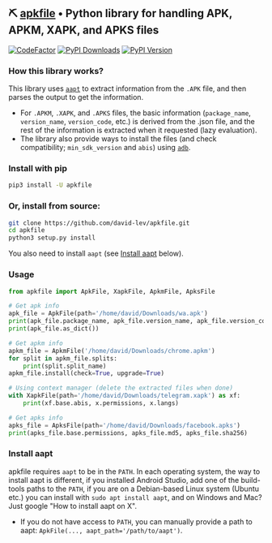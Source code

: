 ## ⛏️ [apkfile](https://github.com/david-lev/apkfile) • Python library for handling APK, APKM, XAPK, and APKS files
[![CodeFactor](https://www.codefactor.io/repository/github/david-lev/apkfile/badge)](https://www.codefactor.io/repository/github/david-lev/apkfile)
[![PyPI Downloads](https://img.shields.io/pypi/dm/apkfile?style=flat-square)](https://badge.fury.io/py/apkfile)
[![PyPI Version](https://badge.fury.io/py/apkfile.svg)](https://pypi.org/project/apkfile/)

### How this library works?
This library uses [``aapt``](https://elinux.org/Android_aapt) to extract information from the `.APK` file, and then parses the output to get the information.
- For `.APKM`, `.XAPK`, and `.APKS` files, the basic information (`package_name`, `version_name`, `version_code`, etc.) is derived from the .json file, and the rest of the information is extracted when it requested (lazy evaluation).
- The library also provide ways to install the files (and check compatibility; `min_sdk_version` and `abis`) using [``adb``](https://developer.android.com/studio/command-line/adb).


### Install with pip
```bash
pip3 install -U apkfile
```
### Or, install from source:
```bash
git clone https://github.com/david-lev/apkfile.git
cd apkfile
python3 setup.py install
```

You also need to install ``aapt`` (see [Install aapt](#install-aapt) below).

### Usage

```python
from apkfile import ApkFile, XapkFile, ApkmFile, ApksFile

# Get apk info
apk_file = ApkFile(path='/home/david/Downloads/wa.apk')
print(apk_file.package_name, apk_file.version_name, apk_file.version_code)
print(apk_file.as_dict())

# Get apkm info
apkm_file = ApkmFile('/home/david/Downloads/chrome.apkm')
for split in apkm_file.splits:
    print(split.split_name)
apkm_file.install(check=True, upgrade=True)

# Using context manager (delete the extracted files when done)
with XapkFile(path='/home/david/Downloads/telegram.xapk') as xf:
    print(xf.base.abis, x.permissions, x.langs)

# Get apks info
apks_file = ApksFile(path='/home/david/Downloads/facebook.apks')
print(apks_file.base.permissions, apks_file.md5, apks_file.sha256)

```

### Install aapt
apkfile requires ``aapt`` to be in the ``PATH``.
In each operating system, the way to install aapt is different, if you installed Android Studio, add one of the build-tools paths to the ``PATH``, if you are on a Debian-based Linux system (Ubuntu etc.) you can install with ``sudo apt install aapt``, and on Windows and Mac? Just google "How to install aapt on X".
- If you do not have access to ``PATH``, you can manually provide a path to aapt: ``ApkFile(..., aapt_path='/path/to/aapt')``.

